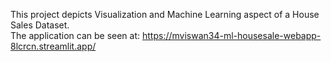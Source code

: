 This project depicts Visualization and Machine Learning aspect of a House Sales Dataset.<br/>
The application can be seen at: https://mviswan34-ml-housesale-webapp-8lcrcn.streamlit.app/
